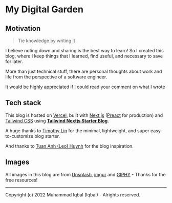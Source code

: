# My Digital Garden

## Motivation

> Tie knowledge by writing it

I believe noting down and sharing is the best way to learn! So I created this blog, where I keep things that I learned, find useful, and necessary to save for later.

More than just technical stuff, there are personal thoughts about work and life from the perspective of a software engineer.

It would be highly appreciated if I could read your comment on what I wrote

## Tech stack

This blog is hosted on [Vercel](https://vercel.com/), built with [Next.js](https://nextjs.org/) ([Preact](https://preactjs.com/) for production) and [Tailwind CSS](https://tailwindcss.com/) using [**Tailwind Nextjs Starter Blog**](https://github.com/timlrx/tailwind-nextjs-starter-blog).

A huge thanks to [Timothy Lin](https://twitter.com/timlrxx) for the minimal, lightweight, and super easy-to-customize blog starter.

And thanks to [Tuan Anh (Leo) Huynh](https://github.com/hta218) for the blog inspiration.

## Images

All images in this blog are from [Unsplash](https://unsplash.com/), [imgur](https://imgur.com) and [GIPHY](https://giphy.com/) - Thanks for the free resources!

---

Copyright (c) 2022 Muhammad Iqbal (Iqbal) - Alrights reserved.
